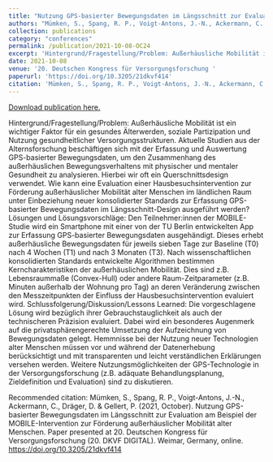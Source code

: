 ```yaml
---
title: "Nutzung GPS-basierter Bewegungsdaten im Längsschnitt zur Evaluation am Beispiel der MOBILE-Intervention zur Förderung außerhäuslicher Mobilität alter Menschen"
authors: "Mümken, S., Spang, R. P., Voigt-Antons, J.-N., Ackermann, C., Dräger, D. & Gellert, P. "
collection: publications
category: "conferences"
permalink: /publication/2021-10-08-OC24
excerpt: 'Hintergrund/Fragestellung/Problem: Außerhäusliche Mobilität ist ein wichtiger Faktor für ein gesundes Älterwerden, soziale Partizipation und Nutzung gesundheitlicher Versorgungsstrukturen. Aktuelle Studien aus der Alternsforschung beschäftigen sich mit der Erfassung und Auswertung GPS-basierter Bewegungsdaten, um den Zusammenhang des außerhäuslichen Bewegungsverhaltens mit physischer und mentaler Gesundheit zu analysieren. Hierbei wir oft ein Querschnittsdesign verwendet. Wie kann eine Evaluation einer Hausbesuchsintervention zur Förderung außerhäuslicher Mobilität alter Menschen im ländlichen Raum unter Einbeziehung neuer konsolidierter Standards zur Erfassung GPS-basierter Bewegungsdaten im Längsschnitt-Design ausgeführt werden? Lösungen und Lösungsvorschläge: Den Teilnehmer:innen der MOBILE-Studie wird ein Smartphone mit einer von der TU Berlin entwickelten App zur Erfassung GPS-basierter Bewegungsdaten ausgehändigt. Dieses erhebt außerhäusliche Bewegungsdaten für jeweils sieben Tage zur Baseline (T0) nach 4 Wochen (T1) und nach 3 Monaten (T3). Nach wissenschaftlichen konsolidierten Standards entwickelte Algorithmen bestimmen Kerncharakteristiken der außerhäuslichen Mobilität. Dies sind z.B. Lebensraummaße (Convex-Hull) oder andere Raum-Zeitparameter (z.B. Minuten außerhalb der Wohnung pro Tag) an deren Veränderung zwischen den Messzeitpunkten der Einfluss der Hausbesuchsintervention evaluiert wird. Schlussfolgerung/Diskussion/Lessons Learned: Die vorgeschlagene Lösung wird bezüglich ihrer Gebrauchstauglichkeit als auch der technischeren Präzision evaluiert. Dabei wird ein besonderes Augenmerk auf die privatsphärengerechte Umsetzung der Aufzeichnung von Bewegungsdaten gelegt. Hemmnisse bei der Nutzung neuer Technologien alter Menschen müssen vor und während der Datenerhebung berücksichtigt und mit transparenten und leicht verständlichen Erklärungen versehen werden. Weitere Nutzungsmöglichkeiten der GPS-Technologie in der Versorgungsforschung (z.B. adäquate Behandlungsplanung, Zieldefinition und Evaluation) sind zu diskutieren.'
date: 2021-10-08
venue: '20. Deutschen Kongress für Versorgungsforschung '
paperurl: 'https://doi.org/10.3205/21dkvf414'
citation: 'Mümken, S., Spang, R. P., Voigt-Antons, J.-N., Ackermann, C., Dräger, D. &amp; Gellert, P. (2021, October). Nutzung GPS-basierter Bewegungsdaten im Längsschnitt zur Evaluation am Beispiel der MOBILE-Intervention zur Förderung außerhäuslicher Mobilität alter Menschen. Paper presented at 20. Deutschen Kongress für Versorgungsforschung (20. DKVF DIGITAL). Weimar, Germany, online. https://doi.org/10.3205/21dkvf414'
---
```


<a href='https://doi.org/10.3205/21dkvf414'>Download publication here.</a>

Hintergrund/Fragestellung/Problem: Außerhäusliche Mobilität ist ein wichtiger Faktor für ein gesundes Älterwerden, soziale Partizipation und Nutzung gesundheitlicher Versorgungsstrukturen. Aktuelle Studien aus der Alternsforschung beschäftigen sich mit der Erfassung und Auswertung GPS-basierter Bewegungsdaten, um den Zusammenhang des außerhäuslichen Bewegungsverhaltens mit physischer und mentaler Gesundheit zu analysieren. Hierbei wir oft ein Querschnittsdesign verwendet. Wie kann eine Evaluation einer Hausbesuchsintervention zur Förderung außerhäuslicher Mobilität alter Menschen im ländlichen Raum unter Einbeziehung neuer konsolidierter Standards zur Erfassung GPS-basierter Bewegungsdaten im Längsschnitt-Design ausgeführt werden? Lösungen und Lösungsvorschläge: Den Teilnehmer:innen der MOBILE-Studie wird ein Smartphone mit einer von der TU Berlin entwickelten App zur Erfassung GPS-basierter Bewegungsdaten ausgehändigt. Dieses erhebt außerhäusliche Bewegungsdaten für jeweils sieben Tage zur Baseline (T0) nach 4 Wochen (T1) und nach 3 Monaten (T3). Nach wissenschaftlichen konsolidierten Standards entwickelte Algorithmen bestimmen Kerncharakteristiken der außerhäuslichen Mobilität. Dies sind z.B. Lebensraummaße (Convex-Hull) oder andere Raum-Zeitparameter (z.B. Minuten außerhalb der Wohnung pro Tag) an deren Veränderung zwischen den Messzeitpunkten der Einfluss der Hausbesuchsintervention evaluiert wird. Schlussfolgerung/Diskussion/Lessons Learned: Die vorgeschlagene Lösung wird bezüglich ihrer Gebrauchstauglichkeit als auch der technischeren Präzision evaluiert. Dabei wird ein besonderes Augenmerk auf die privatsphärengerechte Umsetzung der Aufzeichnung von Bewegungsdaten gelegt. Hemmnisse bei der Nutzung neuer Technologien alter Menschen müssen vor und während der Datenerhebung berücksichtigt und mit transparenten und leicht verständlichen Erklärungen versehen werden. Weitere Nutzungsmöglichkeiten der GPS-Technologie in der Versorgungsforschung (z.B. adäquate Behandlungsplanung, Zieldefinition und Evaluation) sind zu diskutieren.

Recommended citation: Mümken, S., Spang, R. P., Voigt-Antons, J.-N., Ackermann, C., Dräger, D. & Gellert, P. (2021, October). Nutzung GPS-basierter Bewegungsdaten im Längsschnitt zur Evaluation am Beispiel der MOBILE-Intervention zur Förderung außerhäuslicher Mobilität alter Menschen. Paper presented at 20. Deutschen Kongress für Versorgungsforschung (20. DKVF DIGITAL). Weimar, Germany, online. https://doi.org/10.3205/21dkvf414